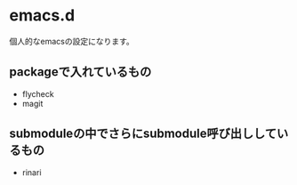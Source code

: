# emacs.d
個人的なemacsの設定になります。

## packageで入れているもの
- flycheck
- magit

## submoduleの中でさらにsubmodule呼び出ししているもの
- rinari
